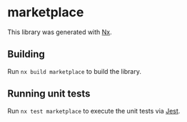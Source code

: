 # marketplace

This library was generated with [Nx](https://nx.dev).

## Building

Run `nx build marketplace` to build the library.

## Running unit tests

Run `nx test marketplace` to execute the unit tests via [Jest](https://jestjs.io).
